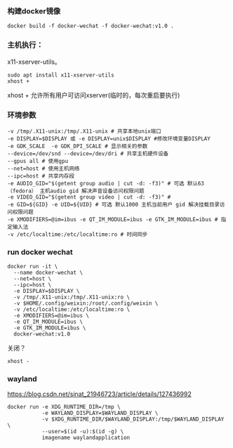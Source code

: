 
### 构建docker镜像
```shell
docker build -f docker-wechat -f docker-wechat:v1.0 .
```

### 主机执行：
x11-xserver-utils。
```shell
sudo apt install x11-xserver-utils
xhost +
```
xhost + 允许所有用户可访问xserver(临时的，每次重启要执行)

### 环境参数
```
-v /tmp/.X11-unix:/tmp/.X11-unix # 共享本地unix端口
-e DISPLAY=$DISPLAY 或 -e DISPLAY=unix$DISPLAY #修改环境变量DISPLAY
-e GDK_SCALE  -e GDK_DPI_SCALE # 显示相关的参数
--device=/dev/snd --device=/dev/dri # 共享主机硬件设备
--gpus all # 使用gpu
--net=host # 使用主机网络
--ipc=host # 共享内存段
-e AUDIO_GID="$(getent group audio | cut -d: -f3)" # 可选 默认63（fedora） 主机audio gid 解决声音设备访问权限问题
-e VIDEO_GID="$(getent group video | cut -d: -f3)" # 
-e GID=${GID} -e UID=${UID} # 可选 默认1000 主机当前用户 gid 解决挂载目录访问权限问题
-e XMODIFIERS=@im=ibus -e QT_IM_MODULE=ibus -e GTK_IM_MODULE=ibus # 指定输入法
-v /etc/localtime:/etc/localtime:ro # 时间同步 
```

### run docker wechat

```shell
docker run -it \
  --name docker-wechat \
  --net=host \
  --ipc=host \
  -e DISPLAY=$DISPLAY \
  -v /tmp/.X11-unix:/tmp/.X11-unix:ro \
  -v $HOME/.config/weixin:/root/.config/weixin \
  -v /etc/localtime:/etc/localtime:ro \
  -e XMODIFIERS=@im=ibus \
  -e QT_IM_MODULE=ibus \
  -e GTK_IM_MODULE=ibus \
  docker-wechat:v1.0

```

关闭？
```shell
xhost -
```

### wayland
https://blog.csdn.net/sinat_21946723/article/details/127436992
```shell
docker run -e XDG_RUNTIME_DIR=/tmp \
           -e WAYLAND_DISPLAY=$WAYLAND_DISPLAY \
           -v $XDG_RUNTIME_DIR/$WAYLAND_DISPLAY:/tmp/$WAYLAND_DISPLAY  \
           --user=$(id -u):$(id -g) \
           imagename waylandapplication
```